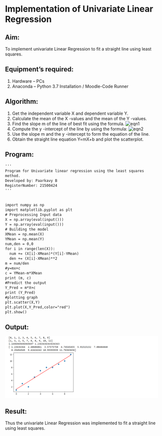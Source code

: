# Implementation of Univariate Linear Regression
## Aim:
To implement univariate Linear Regression to fit a straight line using least squares.
## Equipment’s required:
1.	Hardware – PCs
2.	Anaconda – Python 3.7 Installation / Moodle-Code Runner
## Algorithm:
1.	Get the independent variable X and dependent variable Y.
2.	Calculate the mean of the X -values and the mean of the Y -values.
3.	Find the slope m of the line of best fit using the formula.
 ![eqn1](./eq1.jpg)
4.	Compute the y -intercept of the line by using the formula:
![eqn2](./eq2.jpg)  
5.	Use the slope m and the y -intercept to form the equation of the line.
6.	Obtain the straight line equation Y=mX+b and plot the scatterplot.


## Program:
```
''' 
Program for Univariate linear regression using the least squares method.
Developed by: Paarkavy B
RegisterNumber: 21500424
'''


import numpy as np
import matplotlib.pyplot as plt
# Preprocessing Input data
X = np.array(eval(input()))
Y = np.array(eval(input()))
# Building the model
XMean = np.mean(X)
YMean = np.mean(Y)
num,den = 0,0
for i in range(len(X)):
  num += (X[i]-XMean)*(Y[i]-YMean)
  den += (X[i]-XMean)**2
m = num/den
#y=mx+c
c = YMean-m*XMean
print (m, c)
#Predict the output
Y_Pred = m*X+c
print (Y_Pred)
#plotting graph
plt.scatter(X,Y)
plt.plot(X,Y_Pred,color="red")
plt.show()

```
## Output:
![output](./graph1.png)


## Result:
Thus the univariate Linear Regression was implemented to fit a straight line using least squares.
